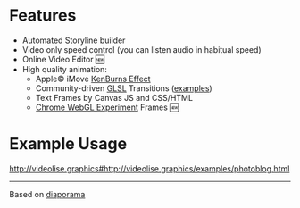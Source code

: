 # Features

- Automated Storyline builder
- Video only speed control (you can listen audio in habitual speed)
- Online Video Editor :new:
- High quality animation:
    * Apple&copy; iMove [KenBurns Effect]
    * Community-driven [GLSL] Transitions ([examples][Transitions])
    * Text Frames by Canvas JS and CSS/HTML
    * [Chrome WebGL Experiment] Frames :new:

# Example Usage

http://videolise.graphics#http://videolise.graphics/examples/photoblog.html

---
Based on [diaporama](https://github.com/gre/diaporama/)

[KenBurns Effect]: https://en.wikipedia.org/wiki/Ken_Burns_effect
[Chrome WebGL Experiment]: https://www.chromeexperiments.com/webgl
[GLSL]: http://glslsandbox.com
[Transitions]: http://greweb.me/glsl-transition/examples/3/
